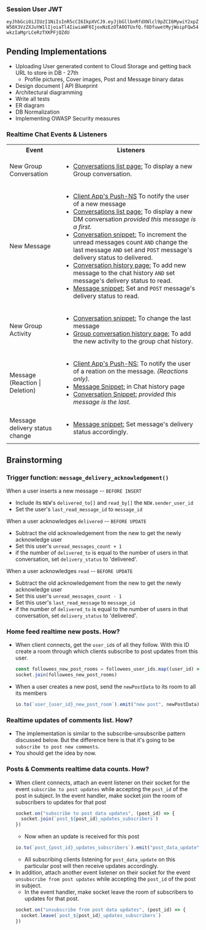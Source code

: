 ### Session User JWT
`eyJhbGciOiJIUzI1NiIsInR5cCI6IkpXVCJ9.eyJjbGllbnRfdXNlcl9pZCI6MywiY2xpZW50X3VzZXJuYW1lIjoiaTl4IiwiaWF0IjoxNzEzOTA0OTUxfQ.f8DfuwetMyjWoipFQw54wkzIaMgrLCeRzTXKPFjQZdU`

## Pending Implementations
- Uploading User generated content to Cloud Storage and getting back URL to store in DB - 27th
  - Profile pictures, Cover images, Post and Message binary datas
- Design document | API Blueprint
- Architectural diagramming
- Write all tests
- ER diagram
- DB Normalization
- Implementing OWASP Security measures

### Realtime Chat Events & Listeners
<table>
  <tr>
    <th>Event</th>
    <th>Listeners</th>
  </tr>
  <tr>
    <td>New Group Conversation</td>
    <td>
      <ul style=" padding-left: 20px;">
        <li><u>Conversations list page:</u> To display a new Group conversation.</li>
      </ul>
    </td>
  </tr>
  <tr>
    <td>New Message</td>
    <td>
      <ul style=" padding-left: 20px;">
        <li><u>Client App's Push-NS</u> To notify the user of a new message</li>
        <li><u>Conversations list page:</u> To display a new DM conversation <em>provided this message is a first.</em></li>
        <li><u>Conversation snippet:</u> To increment the unread messages count <code>AND</code> change the last message <code>AND</code> set and <code>POST</code> message's delivery status to delivered.</li>
        <li><u>Conversation history page:</u> To add new message to the chat history <code>AND</code> set message's delivery status to read.</li>
        <li><u>Message snippet:</u> Set and <code>POST</code> message's delivery status to read.</li>
      </ul>
    </td>
  </tr>
  <tr>
    <td>New Group Activity</td>
    <td>
      <ul style=" padding-left: 20px;">
      <li><u>Conversation snippet:</u> To change the last message</li>
      <li><u>Group conversation history page:</u> To add the new activity to the group chat history.</li>
      </ul>
    </td>
  </tr>
  <tr>
    <td>Message (Reaction | Deletion)</td>
    <td>
      <ul style=" padding-left: 20px;">
        <li><u>Client App's Push-NS:</u> To notify the user of a reation on the message. <em>(Reactions only).</em></li>
        <li><u>Message Snippet:</u> in Chat history page</li>
        <li><u>Conversation Snippet:</u> <em>provided this message is the last.</em></li>
      </ul>
    </td>
  </tr>
  <tr>
    <td>Message delivery status change</td>
    <td>
      <ul style=" padding-left: 20px;">
        <li><u>Message snippet:</u> Set message's delivery status accordingly.</li>
      </ul>
    </td>
  </tr>
</table>

## Brainstorming
### Trigger function: `message_delivery_acknowledgement()`
When a user inserts a new message -- `BEFORE INSERT`
- Include its `NEW`'s `delivered_to[]` and `read_by[]` the `NEW.sender_user_id`
- Set the user's `last_read_message_id` to `message_id`

When a user acknowledges `delivered` -- `BEFORE UPDATE`
- Subtract the old acknowledgement from the new to get the newly acknowledge user
- Set this user's `unread_messages_count + 1`
- if the number of `delivered_to` is equal to the number of users in that conversation, set `delivery_status` to 'delivered'.

When a user acknowledges `read` -- `BEFORE UPDATE`
- Subtract the old acknowledgement from the new to get the newly acknowledge user
- Set this user's `unread_messages_count - 1`
- Set this user's `last_read_message` to `message_id`
- if the number of `delivered_to` is equal to the number of users in that conversation, set `delivery_status` to 'delivered'.

### Home feed realtime new posts. How?
- When client connects, get the `user_id`s of all they follow. With this ID create a room through which clients subscribe to post updates from this user.
  ```js
  const followees_new_post_rooms = followees_user_ids.map((user_id) => `user_{user_id}_new_post_room`)
  socket.join(followees_new_post_rooms)
  ```
- When a user creates a new post, send the `newPostData` to its room to all its members
  ```js
  io.to(`user_{user_id}_new_post_room`).emit("new post", newPostData)
  ```

### Realtime updates of comments list. How?
- The implementation is similar to the subscribe-unsubscribe pattern discussed below. But the difference here is that it's going to be `subscribe to post new comments`.
- You should get the idea by now.

### Posts & Comments realtime data counts. How?
- When client connects, attach an event listener on their socket for the event `subscribe to post updates` while accepting the `post_id` of the post in subject. In the event handler, make socket join the room of subscribers to updates for that post
  ```js
  socket.on("subscribe to post data updates", (post_id) => {
    socket.join(`post_${post_id}_updates_subscribers`)
  })
  ```
  - Now when an update is received for this post
  ```js
  io.to(`post_{post_id}_updates_subscribers`).emit("post_data_update", updatedPostDataCounts)
  ```
  - All subscribing clients listening for `post_data_update` on this particular post will then receive updates accordingly.
- In addition, attach another event listener on their socket for the event `unsubscribe from post updates` while accepting the `post_id` of the post in subject.
  - In the event handler, make socket leave the room of subscribers to updates for that post.
  ```js
  socket.on("unsubscribe from post data updates", (post_id) => {
    socket.leave(`post_${post_id}_updates_subscribers`)
  })
  ```
  
